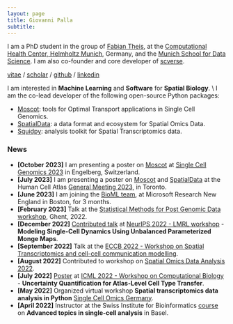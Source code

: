 ```yaml
---
layout: page
title: Giovanni Palla
subtitle:
---
```


I am a PhD student in the group of [Fabian Theis][1], at the [Computational Health Center, Helmholtz Munich][2], Germany, and the [Munich School for Data Science][3]. I am also co-founder and core developer of [scverse][4].

[vitae][cv] / [scholar][scholar] / [github][github] / [linkedin][linkedin]

I am interested in **Machine Learning** and **Software** for **Spatial Biology**.
\\
I am the co-lead developer of the following open-source Python packages:
- [Moscot](https://moscot.readthedocs.io/): tools for Optimal Transport applications in Single Cell Genomics.
- [SpatialData](https://spatialdata.scverse.org/en/latest/): a data format and ecosystem for Spatial Omics Data.
- [Squidpy](https://squidpy.readthedocs.io/): analysis toolkit for Spatial Transcriptomics data.

[1]: https://www.helmholtz-munich.de/en/icb/research-groups/theis-lab
[2]: https://www.helmholtz-munich.de/en/computational-health-center
[3]: https://www.mu-ds.de/
[4]: https://scverse.org/people/

[cv]: /assets/vitae.pdf
[scholar]: https://scholar.google.com/citations?user=20uwxzkAAAAJ&hl=en
[github]: https://github.com/giovp
[linkedin]: https://www.linkedin.com/in/giovanni-palla-25541578/

### News
* **[October 2023]** I am presenting a poster on [Moscot](https://moscot.readthedocs.io/) at [Single Cell Genomics 2023](https://conferences.weizmann.ac.il/SCG2023/single-cell-genomics-2023) in Engelberg, Switzerland.
* **[July 2023]** I am presenting a poster on [Moscot](https://moscot.readthedocs.io/) and [SpatialData](https://spatialdata.scverse.org/en/latest/) at the Human Cell Atlas [General Meeting 2023](https://events.humancellatlas.org/2023gm), in Toronto.
* **[June 2023]** I am joining the [BioML team](https://www.microsoft.com/en-us/research/theme/biomedical-ml/), at Microsoft Research New England in Boston, for 3 months.
* **[February 2023]** Talk at the [Statistical Methods for Post Genomic Data workshop](https://smpgd2023.sciencesconf.org/), Ghent, 2022.
* **[December 2022]** [Contributed talk](https://openreview.net/forum?id=3ZcryDcnoW2) at [NeurIPS 2022 - LMRL workshop](https://www.lmrl.org/papers2022) - **Modeling Single-Cell Dynamics Using Unbalanced Parameterized Monge Maps**.
* **[September 2022]** Talk at the [ECCB 2022 - Workshop on Spatial Transcriptomics and cell-cell
    communication modelling](https://eccb2022.org/ntb-w04/).
* **[August 2022]** Contributed to workshop on [Spatial Omics Data Analysis 2022](https://uppsala.instructure.com/courses/58516/pages/schedule).
* **[July 2022]** [Poster](https://icml-compbio.github.io/2022/papers/WCBICML2022_paper_44.pdf) at [ICML 2022 - Workshop on Computational Biology](https://icml-compbio.github.io/index.html) - 
    **Uncertainty Quantification for Atlas-Level Cell Type Transfer**.
* **[May 2022]** Organized virtual workshop **Spatial transcriptomics data analysis in Python** [Single Cell Omics Germany](https://www.singlecell.de/index.php/events/scog-virtual-workshop-spatial-transcriptomics-data-analysis-in-python/).
* **[April 2022]** Instructor at the Swiss Institute for Bioinformatics
    [course](https://www.sib.swiss/training/course/20220426_ADVSC) on **Advanced topics in single-cell analysis** in Basel.

<!-- bundle exec jekyll serve -->
